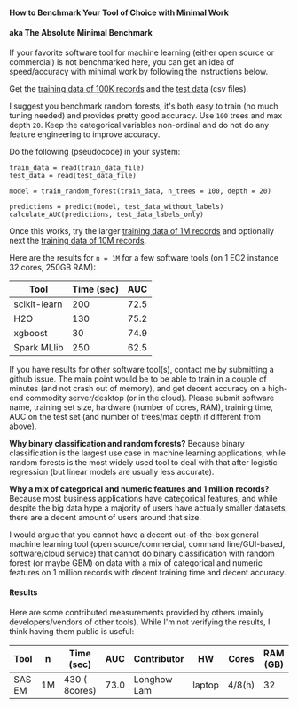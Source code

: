 
#### How to Benchmark Your Tool of Choice with Minimal Work

#### aka The Absolute Minimal Benchmark

If your favorite software tool for machine learning (either open source or commercial) is not benchmarked here, 
you can get an idea of speed/accuracy with minimal work by following the instructions below.

Get the [training data of 100K records](https://s3.amazonaws.com/benchm-ml--main/train-0.1m.csv)
and the [test data](https://s3.amazonaws.com/benchm-ml--main/test.csv) (csv files).

I suggest you benchmark random forests, it's both easy to train (no much tuning needed) and provides
pretty good accuracy. Use `100` trees and max depth `20`. Keep the categorical
variables non-ordinal and do not do any feature engineering to improve accuracy.

Do the following (pseudocode) in your system:
```
train_data = read(train_data_file)
test_data = read(test_data_file)

model = train_random_forest(train_data, n_trees = 100, depth = 20)

predictions = predict(model, test_data_without_labels)
calculate_AUC(predictions, test_data_labels_only)
```

Once this works, try the larger [training data of 1M records](https://s3.amazonaws.com/benchm-ml--main/train-1m.csv)
and optionally next the [training data of 10M records](https://s3.amazonaws.com/benchm-ml--main/train-10m.csv).

Here are the results for `n = 1M` for a few software tools (on 1 EC2 instance 32 cores, 250GB RAM):

Tool          | Time (sec)  |  AUC
--------------|-------------|----------
scikit-learn  |   200       |  72.5
H2O           |   130       |  75.2
xgboost       |   30        |  74.9
Spark MLlib   |   250       |  62.5

If you have results for other software tool(s), contact me by submitting a github issue.
The main point would be to be able to train in a couple of minutes (and not crash out of memory), 
and get decent accuracy on a high-end commodity server/desktop (or in the cloud).
Please submit software name, training set size, hardware (number of cores, RAM), training time,
AUC on the test set (and number of trees/max depth if different from above).

**Why binary classification and random forests?** Because binary classification is the largest
use case in machine learning applications, while random forests is the most widely used tool 
to deal with that after logistic regression (but linear models are usually less accurate).

**Why a mix of categorical and numeric features and 1 million records?** Because most business
applications have categorical features, and while despite the big data hype 
a majority of users have actually smaller datasets, there are a decent amount of users around that size.

I would argue that you cannot have a decent out-of-the-box general machine learning tool 
(open source/commercial, command line/GUI-based, software/cloud service) that cannot do
binary classification with random forest (or maybe GBM) on data with a mix of categorical and numeric features on
1 million records with decent training time and decent accuracy.

#### Results

Here are some contributed measurements provided by others (mainly developers/vendors of other tools). While I'm not
verifying the results, I think having them public is useful:

Tool      |   n  |  Time (sec)   | AUC   |   Contributor   |  HW     |   Cores   |  RAM (GB)   |   Comments
----------|------|---------------|-------|-----------------|---------|-----------|-------------|-------------------
SAS EM    |  1M  | 430 ( 8cores) |  73.0 |    Longhow Lam  | laptop  |   4/8(h)  |   32        |  got screenshots 


